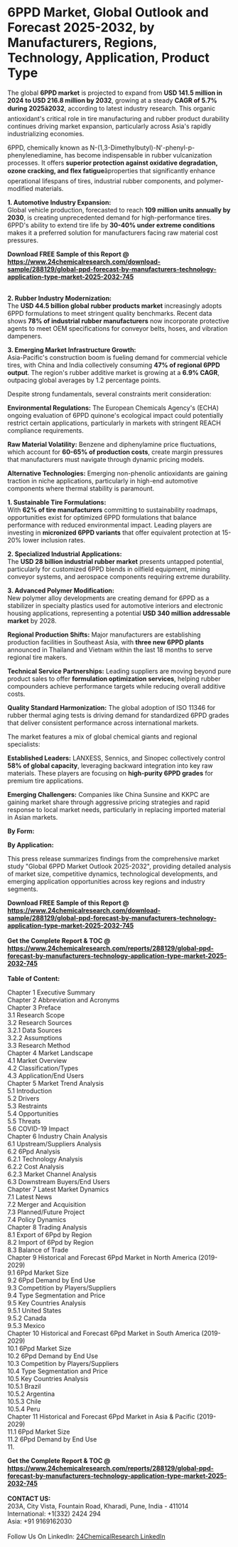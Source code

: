 <h1>6PPD Market, Global Outlook and Forecast 2025-2032, by Manufacturers, Regions, Technology, Application, Product Type</h1><p>The global <strong>6PPD market</strong> is projected to expand from <strong>USD 141.5 million in 2024 to USD 216.8 million by 2032</strong>, growing at a steady <strong>CAGR of 5.7% during 2025â2032</strong>, according to latest industry research. This organic antioxidant's critical role in tire manufacturing and rubber product durability continues driving market expansion, particularly across Asia's rapidly industrializing economies.</p><p>6PPD, chemically known as N-(1,3-Dimethylbutyl)-N'-phenyl-p-phenylenediamine, has become indispensable in rubber vulcanization processes. It offers <strong>superior protection against oxidative degradation, ozone cracking, and flex fatigue</strong>âproperties that significantly enhance operational lifespans of tires, industrial rubber components, and polymer-modified materials.</p><p><strong>1. Automotive Industry Expansion:</strong><br>
Global vehicle production, forecasted to reach <strong>109 million units annually by 2030</strong>, is creating unprecedented demand for high-performance tires. 6PPD's ability to extend tire life by <strong>30-40% under extreme conditions</strong> makes it a preferred solution for manufacturers facing raw material cost pressures.</p><div><b>Download FREE Sample of this Report @ 
            <a href="https://www.24chemicalresearch.com/download-sample/288129/global-ppd-forecast-by-manufacturers-technology-application-type-market-2025-2032-745">
            https://www.24chemicalresearch.com/download-sample/288129/global-ppd-forecast-by-manufacturers-technology-application-type-market-2025-2032-745</a></b></div><br><p><strong>2. Rubber Industry Modernization:</strong><br>
The <strong>USD 44.5 billion global rubber products market</strong> increasingly adopts 6PPD formulations to meet stringent quality benchmarks. Recent data shows <strong>78% of industrial rubber manufacturers</strong> now incorporate protective agents to meet OEM specifications for conveyor belts, hoses, and vibration dampeners.</p><p><strong>3. Emerging Market Infrastructure Growth:</strong><br>
Asia-Pacific's construction boom is fueling demand for commercial vehicle tires, with China and India collectively consuming <strong>47% of regional 6PPD output</strong>. The region's rubber additive market is growing at a <strong>6.9% CAGR</strong>, outpacing global averages by 1.2 percentage points.</p><p>Despite strong fundamentals, several constraints merit consideration:</p><p><strong>Environmental Regulations:</strong> The European Chemicals Agency's (ECHA) ongoing evaluation of 6PPD quinone's ecological impact could potentially restrict certain applications, particularly in markets with stringent REACH compliance requirements.</p><p><strong>Raw Material Volatility:</strong> Benzene and diphenylamine price fluctuations, which account for <strong>60-65% of production costs</strong>, create margin pressures that manufacturers must navigate through dynamic pricing models.</p><p><strong>Alternative Technologies:</strong> Emerging non-phenolic antioxidants are gaining traction in niche applications, particularly in high-end automotive components where thermal stability is paramount.</p><p><strong>1. Sustainable Tire Formulations:</strong><br>
With <strong>62% of tire manufacturers</strong> committing to sustainability roadmaps, opportunities exist for optimized 6PPD formulations that balance performance with reduced environmental impact. Leading players are investing in <strong>micronized 6PPD variants</strong> that offer equivalent protection at 15-20% lower inclusion rates.</p><p><strong>2. Specialized Industrial Applications:</strong><br>
The <strong>USD 28 billion industrial rubber market</strong> presents untapped potential, particularly for customized 6PPD blends in oilfield equipment, mining conveyor systems, and aerospace components requiring extreme durability.</p><p><strong>3. Advanced Polymer Modification:</strong><br>
New polymer alloy developments are creating demand for 6PPD as a stabilizer in specialty plastics used for automotive interiors and electronic housing applications, representing a potential <strong>USD 340 million addressable market</strong> by 2028.</p><p><strong>Regional Production Shifts:</strong> Major manufacturers are establishing production facilities in Southeast Asia, with <strong>three new 6PPD plants</strong> announced in Thailand and Vietnam within the last 18 months to serve regional tire makers.</p><p><strong>Technical Service Partnerships:</strong> Leading suppliers are moving beyond pure product sales to offer <strong>formulation optimization services</strong>, helping rubber compounders achieve performance targets while reducing overall additive costs.</p><p><strong>Quality Standard Harmonization:</strong> The global adoption of ISO 11346 for rubber thermal aging tests is driving demand for standardized 6PPD grades that deliver consistent performance across international markets.</p><p>The market features a mix of global chemical giants and regional specialists:</p><p><strong>Established Leaders:</strong> LANXESS, Sennics, and Sinopec collectively control <strong>58% of global capacity</strong>, leveraging backward integration into key raw materials. These players are focusing on <strong>high-purity 6PPD grades</strong> for premium tire applications.</p><p><strong>Emerging Challengers:</strong> Companies like China Sunsine and KKPC are gaining market share through aggressive pricing strategies and rapid response to local market needs, particularly in replacing imported material in Asian markets.</p><p><strong>By Form:</strong></p><p><strong>By Application:</strong></p><p>This press release summarizes findings from the comprehensive market study "Global 6PPD Market Outlook 2025-2032", providing detailed analysis of market size, competitive dynamics, technological developments, and emerging application opportunities across key regions and industry segments.</p><div><b>Download FREE Sample of this Report @ 
            <a href="https://www.24chemicalresearch.com/download-sample/288129/global-ppd-forecast-by-manufacturers-technology-application-type-market-2025-2032-745">
            https://www.24chemicalresearch.com/download-sample/288129/global-ppd-forecast-by-manufacturers-technology-application-type-market-2025-2032-745</a></b></div><br><div><b>Get the Complete Report & TOC @ 
            <a href="https://www.24chemicalresearch.com/reports/288129/global-ppd-forecast-by-manufacturers-technology-application-type-market-2025-2032-745">
            https://www.24chemicalresearch.com/reports/288129/global-ppd-forecast-by-manufacturers-technology-application-type-market-2025-2032-745</a></b></div><br>
            <b>Table of Content:</b><p>Chapter 1 Executive Summary<br />
Chapter 2 Abbreviation and Acronyms<br />
Chapter 3 Preface<br />
3.1 Research Scope<br />
3.2 Research Sources<br />
3.2.1 Data Sources<br />
3.2.2 Assumptions<br />
3.3 Research Method<br />
Chapter 4 Market Landscape<br />
4.1 Market Overview<br />
4.2 Classification/Types<br />
4.3 Application/End Users<br />
Chapter 5 Market Trend Analysis<br />
5.1 Introduction<br />
5.2 Drivers<br />
5.3 Restraints<br />
5.4 Opportunities<br />
5.5 Threats<br />
5.6 COVID-19 Impact<br />
Chapter 6 Industry Chain Analysis<br />
6.1 Upstream/Suppliers Analysis<br />
6.2 6Ppd Analysis<br />
6.2.1 Technology Analysis<br />
6.2.2 Cost Analysis<br />
6.2.3 Market Channel Analysis<br />
6.3 Downstream Buyers/End Users<br />
Chapter 7 Latest Market Dynamics<br />
7.1 Latest News<br />
7.2 Merger and Acquisition<br />
7.3 Planned/Future Project<br />
7.4 Policy Dynamics<br />
Chapter 8 Trading Analysis<br />
8.1 Export of 6Ppd by Region<br />
8.2 Import of 6Ppd by Region<br />
8.3 Balance of Trade<br />
Chapter 9 Historical and Forecast 6Ppd Market in North America (2019-2029)<br />
9.1 6Ppd Market Size<br />
9.2 6Ppd Demand by End Use<br />
9.3 Competition by Players/Suppliers<br />
9.4 Type Segmentation and Price<br />
9.5 Key Countries Analysis<br />
9.5.1 United States<br />
9.5.2 Canada<br />
9.5.3 Mexico<br />
Chapter 10 Historical and Forecast 6Ppd Market in South America (2019-2029)<br />
10.1 6Ppd Market Size<br />
10.2 6Ppd Demand by End Use<br />
10.3 Competition by Players/Suppliers<br />
10.4 Type Segmentation and Price<br />
10.5 Key Countries Analysis<br />
10.5.1 Brazil<br />
10.5.2 Argentina<br />
10.5.3 Chile<br />
10.5.4 Peru<br />
Chapter 11 Historical and Forecast 6Ppd Market in Asia & Pacific (2019-2029)<br />
11.1 6Ppd Market Size<br />
11.2 6Ppd Demand by End Use<br />
11.</p><div><b>Get the Complete Report & TOC @ 
            <a href="https://www.24chemicalresearch.com/reports/288129/global-ppd-forecast-by-manufacturers-technology-application-type-market-2025-2032-745">
            https://www.24chemicalresearch.com/reports/288129/global-ppd-forecast-by-manufacturers-technology-application-type-market-2025-2032-745</a></b></div><br><b>CONTACT US:</b><br>
            203A, City Vista, Fountain Road, Kharadi, Pune, India - 411014<br>
            International: +1(332) 2424 294<br>
            Asia: +91 9169162030 <br><br>
            Follow Us On LinkedIn: <a href="https://www.linkedin.com/company/24chemicalresearch/">24ChemicalResearch LinkedIn</a>